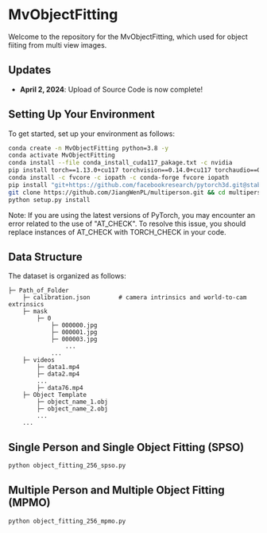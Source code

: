 # MvObjectFitting

Welcome to the repository for the MvObjectFitting, which used for object fiiting from multi view images.


## Updates
- **April 2, 2024**: Upload of Source Code is now complete!

## Setting Up Your Environment

To get started, set up your environment as follows:

```bash
conda create -n MvObjectFitting python=3.8 -y
conda activate MvObjectFitting
conda install --file conda_install_cuda117_pakage.txt -c nvidia
pip install torch==1.13.0+cu117 torchvision==0.14.0+cu117 torchaudio==0.13.0 --extra-index-url https://download.pytorch.org/whl/cu117
conda install -c fvcore -c iopath -c conda-forge fvcore iopath
pip install "git+https://github.com/facebookresearch/pytorch3d.git@stable"
git clone https://github.com/JiangWenPL/multiperson.git && cd multiperson/neural_renderer
python setup.py install
```
Note: If you are using the latest versions of PyTorch, you may encounter an error related to the use of "AT_CHECK". To resolve this issue, you should replace instances of AT_CHECK with TORCH_CHECK in your code.

## Data Structure


The dataset is organized as follows:
```
├─ Path_of_Folder
    ├─ calibration.json        # camera intrinsics and world-to-cam extrinsics
    ├─ mask
        ├─ 0
            ├─ 000000.jpg
            ├─ 000001.jpg
            ├─ 000003.jpg
                ...
            ...
    ├─ videos
        ├─ data1.mp4
        ├─ data2.mp4
        ...
        ├─ data76.mp4
    ├─ Object Template
        ├─ object_name_1.obj
        ├─ object_name_2.obj
        ...
    ...
```

## Single Person and Single Object Fitting (SPSO)


```bash
python object_fitting_256_spso.py
```

## Multiple Person and Multiple Object Fitting (MPMO)


```bash
python object_fitting_256_mpmo.py
```